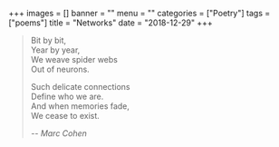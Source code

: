 +++
images = []
banner = ""
menu = ""
categories = ["Poetry"]
tags = ["poems"]
title = "Networks"
date = "2018-12-29"
+++

> Bit by bit,  
> Year by year,  
> We weave spider webs  
> Out of neurons.  
>
> Such delicate connections  
> Define who we are.  
> And when memories fade,  
> We cease to exist.  
>  
> -- <cite>Marc Cohen</cite>
